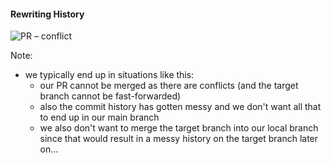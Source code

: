 #### Rewriting History

![PR – conflict](/images/bad-pr-conflict.png)

Note:

- we typically end up in situations like this:
  - our PR cannot be merged as there are conflicts (and the target branch cannot
    be fast-forwarded)
  - also the commit history has gotten messy and we don't want all that to end
    up in our main branch
  - we also don't want to merge the target branch into our local branch since
    that would result in a messy history on the target branch later on…
